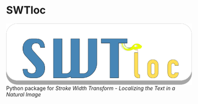# SWTloc
<img style="float: right;" src="static/images/logo_5x.png" align="right">

Python package for *Stroke Width Transform - Localizing the Text in a Natural Image*


